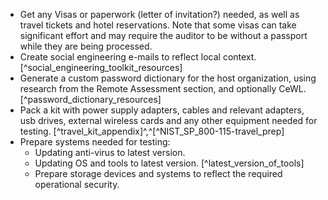  * Get any Visas or paperwork (letter of invitation?) needed, as well as travel tickets and hotel reservations. Note that some visas can take significant effort and may require the auditor to be without a passport while they are being processed.
 * Create social engineering e-mails to reflect local context. [^social_engineering_toolkit_resources]
 * Generate a custom password dictionary for the host organization, using research from the Remote Assessment section, and optionally CeWL.  [^password_dictionary_resources]
 * Pack a kit with power supply adapters, cables and relevant adapters, usb drives, external wireless cards and any other equipment needed for testing. [^travel_kit_appendix]^,^[^NIST_SP_800-115-travel_prep]
 * Prepare systems needed for testing:
   * Updating anti-virus to latest version.
   * Updating OS and tools to latest version. [^latest_version_of_tools]
   * Prepare storage devices and systems to reflect the required operational security.

